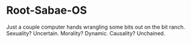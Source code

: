 # Root-Sabae-OS
Just a couple computer hands wrangling some bits out on the bit ranch. Sexuality? Uncertain. Morality? Dynamic. Causality? Unchained.
